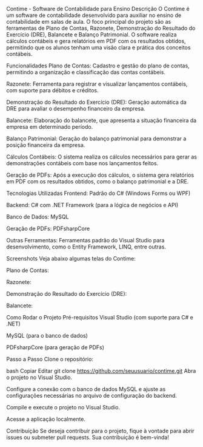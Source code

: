 Contime - Software de Contabilidade para Ensino
Descrição
O Contime é um software de contabilidade desenvolvido para auxiliar no ensino de contabilidade em salas de aula. O foco principal do projeto são as ferramentas de Plano de Contas, Razonete, Demonstração do Resultado do Exercício (DRE), Balancete e Balanço Patrimonial. O software realiza cálculos contábeis e gera relatórios em PDF com os resultados obtidos, permitindo que os alunos tenham uma visão clara e prática dos conceitos contábeis.

Funcionalidades
Plano de Contas: Cadastro e gestão do plano de contas, permitindo a organização e classificação das contas contábeis.

Razonete: Ferramenta para registrar e visualizar lançamentos contábeis, com suporte para débitos e créditos.

Demonstração do Resultado do Exercício (DRE): Geração automática da DRE para avaliar o desempenho financeiro da empresa.

Balancete: Elaboração do balancete, que apresenta a situação financeira da empresa em determinado período.

Balanço Patrimonial: Geração do balanço patrimonial para demonstrar a posição financeira da empresa.

Cálculos Contábeis: O sistema realiza os cálculos necessários para gerar as demonstrações contábeis com base nos lançamentos feitos.

Geração de PDFs: Após a execução dos cálculos, o sistema gera relatórios em PDF com os resultados obtidos, como o balanço patrimonial e a DRE.

Tecnologias Utilizadas
Frontend: Padrão do C# (Windows Forms ou WPF)

Backend: C# com .NET Framework (para a lógica de negócios e API)

Banco de Dados: MySQL

Geração de PDFs: PDFsharpCore

Outras Ferramentas: Ferramentas padrão do Visual Studio para desenvolvimento, como o Entity Framework, LINQ, entre outras.

Screenshots
Veja abaixo algumas telas do Contime:

Plano de Contas:

Razonete:

Demonstração do Resultado do Exercício (DRE):

Balancete:

Como Rodar o Projeto
Pré-requisitos
Visual Studio (com suporte para C# e .NET)

MySQL (para o banco de dados)

PDFsharpCore (para geração de PDFs)

Passo a Passo
Clone o repositório:

bash
Copiar
Editar
git clone https://github.com/seuusuario/contime.git
Abra o projeto no Visual Studio.

Configure a conexão com o banco de dados MySQL e ajuste as configurações necessárias no arquivo de configuração do backend.

Compile e execute o projeto no Visual Studio.

Acesse a aplicação localmente.

Contribuição
Se deseja contribuir para o projeto, fique à vontade para abrir issues ou submeter pull requests. Sua contribuição é bem-vinda!
